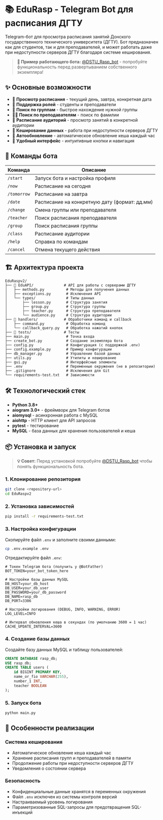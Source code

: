 # 📚 EduRasp - Telegram Bot для расписания ДГТУ

Telegram-бот для просмотра расписания занятий Донского государственного технического университета (ДГТУ). Бот предназначен как для студентов, так и для преподавателей, и может работать даже при недоступности серверов ДГТУ благодаря системе кеширования.

> **🎯 Пример работающего бота:** [@DSTU_Rasp_bot](https://t.me/DSTU_Rasp_bot) - попробуйте функциональность перед развертыванием собственного экземпляра!

## ✨ Основные возможности

- 📅 **Просмотр расписания** - текущий день, завтра, конкретная дата
- 👥 **Поддержка ролей** - студенты и преподаватели
- 🏫 **Поиск по группам** - быстрое нахождение нужной группы
- 👨‍🏫 **Поиск по преподавателям** - поиск по фамилии
- 🏢 **Расписание аудиторий** - просмотр занятий в конкретной аудитории
- 💾 **Кеширование данных** - работа при недоступности серверов ДГТУ
- 🔄 **Автообновление** - автоматическое обновление кеша каждый час
- 📱 **Удобный интерфейс** - интуитивные кнопки и навигация

## 🚀 Команды бота

| Команда | Описание |
|---------|----------|
| `/start` | Запуск бота и настройка профиля |
| `/now` | Расписание на сегодня |
| `/tomorrow` | Расписание на завтра |
| `/date` | Расписание на конкретную дату (формат: дд.мм) |
| `/change` | Смена группы или преподавателя |
| `/teacher` | Поиск расписания преподавателя |
| `/group` | Поиск расписания группы |
| `/class` | Расписание аудитории |
| `/help` | Справка по командам |
| `/cancel` | Отмена текущего действия |

## 🏗️ Архитектура проекта

```
EduRaspv2/
├── 📁 EduAPI/              # API для работы с серверами ДГТУ
│   ├── methods.py          # Методы для получения данных
│   ├── exceptions.py       # Исключения API
│   └── types/              # Типы данных
│       ├── lesson.py       # Структура занятия
│       ├── group.py        # Структура группы
│       ├── teacher.py      # Структура преподавателя
│       └── audience.py     # Структура аудитории
├── 📁 handlers/            # Обработчики команд и callback
│   ├── command.py          # Обработка команд
│   └── callback_query.py   # Обработка нажатий кнопок
├── 📁 tests/               # Тесты
├── main.py                 # Точка входа
├── create_bot.py           # Создание экземпляра бота
├── config.py               # Конфигурация (с поддержкой .env)
├── config.example.py       # Пример конфигурации
├── db_manager.py           # Управление базой данных
├── utils.py                # Утилиты и кеширование
├── gui.py                  # Интерфейсные элементы
├── .env                    # Переменные окружения (не в репозитории)
├── .gitignore              # Исключения для Git
└── requirements-test.txt   # Зависимости
```

## 🛠️ Технологический стек

- **Python 3.8+**
- **aiogram 3.0+** - фреймворк для Telegram ботов
- **aiomysql** - асинхронная работа с MySQL
- **aiohttp** - HTTP клиент для API запросов
- **pytest** - тестирование
- **MySQL** - база данных для хранения пользователей и кеша

## 📦 Установка и запуск

> **💡 Совет:** Перед установкой попробуйте [@DSTU_Rasp_bot](https://t.me/DSTU_Rasp_bot) чтобы понять функциональность бота.

### 1. Клонирование репозитория
```bash
git clone <repository-url>
cd EduRaspv2
```

### 2. Установка зависимостей
```bash
pip install -r requirements-test.txt
```

### 3. Настройка конфигурации
Скопируйте файл `.env` и заполните своими данными:
```bash
cp .env.example .env
```

Отредактируйте файл `.env`:
```env
# Токен Telegram бота (получить у @BotFather)
BOT_TOKEN=your_bot_token_here

# Настройки базы данных MySQL
DB_HOST=your_db_host
DB_USER=your_db_user
DB_PASSWORD=your_db_password
DB_NAME=rasp_db
DB_PORT=3306

# Настройки логирования (DEBUG, INFO, WARNING, ERROR)
LOG_LEVEL=INFO

# Интервал обновления кеша в секундах (по умолчанию 3600 = 1 час)
CACHE_UPDATE_INTERVAL=3600
```


### 4. Создание базы данных
Создайте базу данных MySQL и таблицу пользователей:
```sql
CREATE DATABASE rasp_db;
USE rasp_db;
CREATE TABLE users (
    id BIGINT PRIMARY KEY,
    name_or_fio VARCHAR(255),
    number_1 INT,
    teacher BOOLEAN
);
```

### 5. Запуск бота
```bash
python main.py
```

## 🔧 Особенности реализации

### Система кеширования
- Автоматическое обновление кеша каждый час
- Хранение расписания групп и преподавателей в памяти
- Продолжение работы при недоступности серверов ДГТУ
- Уведомления о состоянии сервера

### Безопасность
- Конфиденциальные данные хранятся в переменных окружения
- Файл `.env` исключен из системы контроля версий
- Настраиваемый уровень логирования
- Параметризованные SQL-запросы для предотвращения SQL-инъекций
